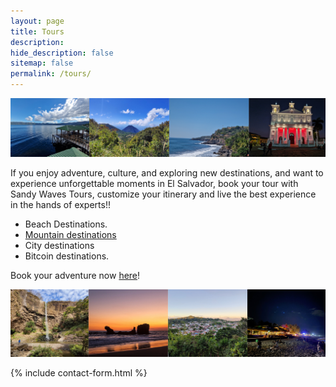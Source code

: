 ```yaml
---
layout: page
title: Tours
description:
hide_description: false
sitemap: false
permalink: /tours/
---
```

![Volcano](/assets/img/tours/tour-pic.png)

If you enjoy adventure, culture, and exploring new destinations, and want to experience unforgettable moments in El Salvador, book your tour with Sandy Waves Tours, customize your itinerary and live the best experience in the hands of experts!!

<ul><li>Beach Destinations.</li><li><a href="https://sandy.sv/example/2023-03-27-Volcanos/#conchagua-volcano">Mountain destinations</a></li><li>City destinations</li><li>Bitcoin destinations.</li></ul>
Book your adventure now <a href="https://sandy.sv/contact/">here</a>!

![Volcano](/assets/img/tours/tour-new.png)

{% include contact-form.html %}
